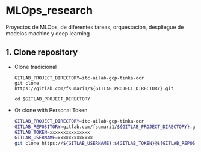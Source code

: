 # MLOps_research
Proyectos de MLOps, de diferentes tareas, orquestación, despliegue de modelos machine y deep learning

## 1. Clone repository

* Clone tradicional

    ```github
    GITLAB_PROJECT_DIRECTORY=itc-ailab-gcp-tinka-ocr
    git clone https://gitlab.com/fsumari1/${GITLAB_PROJECT_DIRECTORY}.git
    
    cd $GITLAB_PROJECT_DIRECTORY    
    ```

* Or clone with Personal Token

    ```sh
    GITLAB_PROJECT_DIRECTORY=itc-ailab-gcp-tinka-ocr
    GITLAB_REPOSITORY=gitlab.com/fsumari1/${GITLAB_PROJECT_DIRECTORY}.git
    GITLAB_TOKEN=xxxxxxxxxxxxxxx
    GITLAB_USERNAME=xxxxxxxxxxxxx
    git clone https://${GITLAB_USERNAME}:${GITLAB_TOKEN}@${GITLAB_REPOSITORY}

